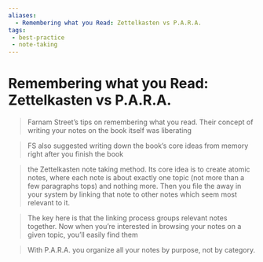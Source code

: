 ```yaml
---
aliases:
  - Remembering what you Read: Zettelkasten vs P.A.R.A.
tags: 
 - best-practice
 - note-taking
---
```


# Remembering what you Read: Zettelkasten vs P.A.R.A.

> Farnam Street’s tips on remembering what you read. Their concept of writing your notes on the book itself was liberating

> FS also suggested writing down the book’s core ideas from memory right after you finish the book

> the Zettelkasten note taking method. Its core idea is to create atomic notes, where each note is about exactly one topic (not more than a few paragraphs tops) and nothing more. Then you file the away in your system by linking that note to other notes which seem most relevant to it. 

> The key here is that the linking process groups relevant notes together. Now when you’re interested in browsing your notes on a given topic, you’ll easily find them

> With P.A.R.A. you organize all your notes by purpose, not by category.

